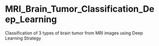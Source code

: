 # MRI_Brain_Tumor_Classification_Deep_Learning
Classification of 3 types of brain tumor from MRI images using Deep Learning Strategy
